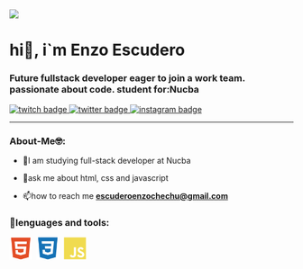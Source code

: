 <div id="header" aling="center">
  <img
    src="https://media.giphy.com/media/aNqEFrYVnsS52/giphy.gif"
    width="200"
      align="center"
  />

  <h1 aling="center">hi🤗, i`m Enzo Escudero</h1>
  <h3>
    Future fullstack developer eager to join a work team. passionate about code.
    student for:Nucba
  </h3>
</div>

<div id="redes">
  <a href="https://www.twitch.tv/enzosskr" target="_blank">
    <img
      src="https://img.shields.io/twitch/status/Enzosskr?color=%236441a5&label=Enzosskr&logo=twitch&style=for-the-badge"
      alt="twitch badge"
    />
  </a>
  <a href="https://twitter.com/Enzoagustin01" target="_blank">
    <img
      src="https://img.shields.io/twitter/follow/Enzoagustin01?color=%231DA1F2&label=Enzoagustin01&logo=twitter&style=for-the-badge"
      alt="twitter badge"
    />
  </a>
  <a href="https://www.instagram.com/enzo.agustin14/" target="_blank">
    <img
     src="https://img.shields.io/twitter/follow/Enzoagustin01?color=%23E1306C&label=Enzoagustin01&logo=instagram&style=for-the-badge"
      alt="instagram badge"
    />
  </a>
  <a href=""></a>
</div>

 ---
### About-Me🤓:

- 🏫I am studying full-stack developer at Nucba 

- 📨ask me about html, css and javascript

- 📫how to reach me **escuderoenzochechu@gmail.com**

<div aling="left">
  <h3>🔨lenguages and tools:</h3>
</div>
<img
  src="https://github.com/devicons/devicon/blob/master/icons/html5/html5-plain.svg"
  title="html5"
  alt="HTML"
  width="40"
  height="40"
/>&nbsp;
<img
  src="https://github.com/devicons/devicon/blob/master/icons/css3/css3-plain.svg"
  alt="CSS3"
  title="CSS"
  width="40"
  height="40"
/>&nbsp;
<img
  src="https://github.com/devicons/devicon/blob/master/icons/javascript/javascript-plain.svg"
  alt="javascript"
  title="JS"
  width="40"
  height="40"
/>&nbsp;





